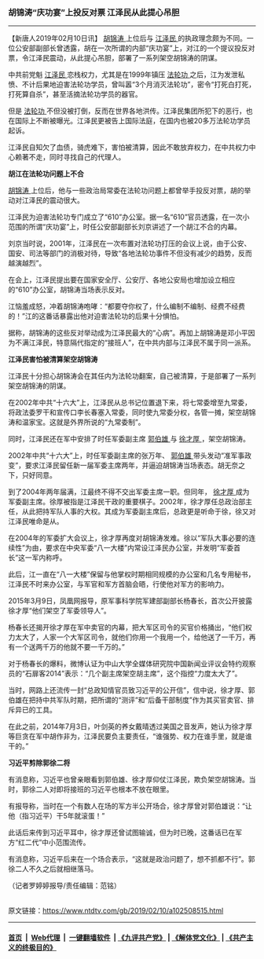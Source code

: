 ### 胡锦涛“庆功宴”上投反对票 江泽民从此提心吊胆
------------------------

<div class="post_content">
 <p>
  【新唐人2019年02月10日讯】
  <a href="https://www.ntdtv.com/gb/胡锦涛.htm">
   胡锦涛
  </a>
  上位后与
  <a href="https://www.ntdtv.com/gb/江泽民.htm">
   江泽民
  </a>
  的执政理念颇为不同。一位公安部副部长曾透露，胡在一次所谓的内部“庆功宴”上，对江的一个提议投反对票，令江泽民震动，从此提心吊胆，部署了一系列架空胡锦涛的阴谋。
 </p>
 <p>
  中共前党魁
  <a href="https://www.ntdtv.com/gb/江泽民.htm">
   江泽民
  </a>
  恋栈权力，尤其是在1999年镇压
  <a href="https://www.ntdtv.com/gb/法轮功.htm">
   法轮功
  </a>
  之后，江为发泄私愤、不计后果地迫害法轮功学员，曾叫嚣“3个月消灭法轮功”，密令“打死白打死，打死算自杀”，甚至活摘法轮功学员的器官。
 </p>
 <p>
  但是
  <a href="https://www.ntdtv.com/gb/法轮功.htm">
   法轮功
  </a>
  不但没被打倒，反而在世界各地洪传。江泽民集团所犯下的恶行，也在国际上不断被曝光。江泽民更被告上国际法庭，在国内也被20多万法轮功学员起诉。
 </p>
 <p>
  江泽民自知欠了血债，骑虎难下，害怕被清算，因此不敢放弃权力，在中共权力中心赖著不走，同时寻找自己的代理人。
 </p>
 <p>
  <strong>
   胡江在法轮功问题上不合
  </strong>
 </p>
 <p>
  <a href="https://www.ntdtv.com/gb/胡锦涛.htm">
   胡锦涛
  </a>
  上位后，他与一些政治局常委在法轮功问题上都曾举手投反对票，胡的举动对江泽民的震动很大。
 </p>
 <p>
  江泽民为迫害法轮功专门成立了“610”办公室。据一名“610”官员透露，在一次小范围的所谓“庆功宴”上，时任公安部副部长刘京讲述了一个胡江不合的内幕。
 </p>
 <p>
  刘京当时说，2001年，江泽民在一次布置对法轮功打压的会议上说，由于公安、国安、司法等部门的消极对待，导致“各地法轮功事件不但没有减少的趋势，反而越演越烈”。
 </p>
 <p>
  在会上，江泽民提出要在国家安全厅、公安厅、各地公安局也增加设立相应的“610”办公室，胡锦涛当场表示反对。
 </p>
 <p>
  江恼羞成怒，冲着胡锦涛咆哮：“都要夺你权了，什么编制不编制、经费不经费的！”江的这番话暴露出他对迫害法轮功的后果十分惧怕。
 </p>
 <p>
  据称，胡锦涛的这些反对举动成为江泽民最大的“心病”。再加上胡锦涛是邓小平因为不满江泽民，特意隔代指定的“接班人”，在中共内部与江泽民不属于同一派系。
 </p>
 <p>
  <strong>
   江泽民害怕被清算架空胡锦涛
  </strong>
 </p>
 <p>
  江泽民十分担心胡锦涛会在其任内为法轮功翻案，自己被清算，于是部署了一系列架空胡锦涛的阴谋。
 </p>
 <p>
  在2002年中共“十六大”上，江泽民从总书记位置退下来，将七常委增至九常委，将政法委罗干和宣传口李长春塞入常委，同时使九常委分权，各管一摊，架空胡锦涛和温家宝。这就是外界所说的“九常委制”。
 </p>
 <p>
  同时，江泽民还在军中安排了时任军委副主席
  <a href="https://www.ntdtv.com/gb/郭伯雄.htm">
   郭伯雄
  </a>
  与
  <a href="https://www.ntdtv.com/gb/徐才厚.htm">
   徐才厚
  </a>
  ，架空胡锦涛。
 </p>
 <p>
  2002年中共“十六大”上，时任军委副主席的张万年、
  <a href="https://www.ntdtv.com/gb/郭伯雄.htm">
   郭伯雄
  </a>
  带头发动“准军事政变”，要求江泽民留任新一届军委主席两年，并逼迫胡锦涛当场表态。胡无奈之下，只好同意。
 </p>
 <p>
  到了2004年两年届满，江最终不得不交出军委主席一职。但同年，
  <a href="https://www.ntdtv.com/gb/徐才厚.htm">
   徐才厚
  </a>
  成为军委副主席。徐厚被指是江泽民干政的重要棋子。2002年，徐才厚任总政治部主任，从此把持军队人事的大权。其成为军委副主席后，总政更是听命于徐，徐又对江泽民唯命是从。
 </p>
 <p>
  在2004年的军委扩大会议上，徐才厚再度对胡锦涛发难。徐以“军队大事必要的连续性”为由，要求在中央军委“八一大楼”内常设江泽民办公室，并发明“军委首长”这一军内称呼。
 </p>
 <p>
  此后，江一直在“八一大楼”保留与他掌权时期相同规模的办公室和几名专用秘书，江泽民不时来办公室，与军官和军方首脑会晤，行使他对军方的影响力。
 </p>
 <p>
  2015年3月9日，凤凰网报导，原军事科学院军建部副部长杨春长，首次公开披露徐才厚“他们架空了军委领导人”。
 </p>
 <p>
  杨春长还揭开徐才厚在军中卖官的内幕，把大军区司令的买官价格捅出，“他们权力太大了，人家一个大军区司令，就他们你用一个我用一个，给他送了一千万，再有一个送两千万的他就不要一千万的。”
 </p>
 <p>
  对于杨春长的爆料，微博认证为中山大学全媒体研究院中国新闻业评议会特约观察员的“石扉客2014”表示：“几个副主席架空胡主席”，这个指控“力度太大了”。
 </p>
 <p>
  当时，网路上还流传一封“总政知情官员致习近平的公开信”，信中说，徐才厚、郭伯雄在把持中共军队时期，把所谓的“测评”和“后备干部制度”作为其买官卖官、排斥异已的工具。
 </p>
 <p>
  在此之前，2014年7月3日，叶剑英的养女戴晴透过美国之音发声，她认为徐才厚等巨贪在军中胡作非为，江泽民要负主要责任，“谁强势、权力在谁手里，就是谁干的。”
 </p>
 <p>
  <strong>
   习近平剪除郭徐二将
  </strong>
 </p>
 <p>
  有消息称，习近平也曾亲眼看到郭伯雄、徐才厚仰仗江泽民，欺负架空胡锦涛。当时，郭徐二人对即将接班的习近平也根本不放在眼里。
 </p>
 <p>
  有报导称，当时在一个有数人在场的军方半公开场合，徐才厚曾对郭伯雄说：“让他（指习近平）干5年就滚蛋！”
 </p>
 <p>
  此话后来传到习近平耳中，徐才厚还曾试图输诚，但为时已晚，这番话已在军方“红二代”中小范围流传。
 </p>
 <p>
  有消息称，习近平后来在一个场合表示，“这就是政治问题了，想不抓都不行”。郭徐二人不久之后就相继落马。
 </p>
 <p>
  （记者罗婷婷报导/责任编辑：范铭）
 </p>
 <div class="single_ad">
 </div>
</div>

<br/>原文链接：https://www.ntdtv.com/gb/2019/02/10/a102508515.html


------------------------
#### [首页](https://github.com/gfw-breaker/banned-news/blob/master/README.md) &nbsp;|&nbsp; [Web代理](https://github.com/labour-camp/helloworld) &nbsp;|&nbsp; [一键翻墙软件](https://github.com/gfw-breaker/nogfw/blob/master/README.md) &nbsp;| [《九评共产党》](https://github.com/gfw-breaker/9ping.md/blob/master/README.md#九评之一评共产党是什么) | [《解体党文化》](https://github.com/gfw-breaker/jtdwh.md/blob/master/README.md) | [《共产主义的终极目的》](https://github.com/gfw-breaker/gczydzjmd.md/blob/master/README.md)

